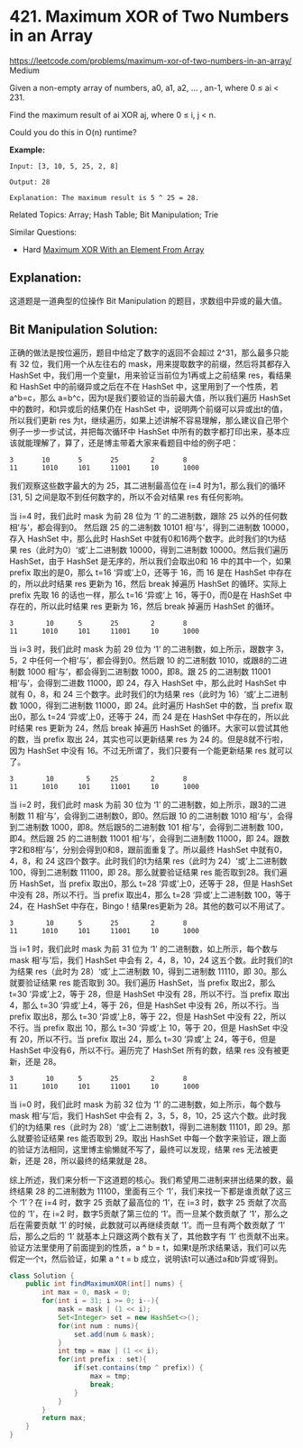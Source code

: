 # 421. Maximum XOR of Two Numbers in an Array
<https://leetcode.com/problems/maximum-xor-of-two-numbers-in-an-array/>
Medium

Given a non-empty array of numbers, a0, a1, a2, … , an-1, where 0 ≤ ai < 231.

Find the maximum result of ai XOR aj, where 0 ≤ i, j < n.

Could you do this in O(n) runtime?

**Example:**

    Input: [3, 10, 5, 25, 2, 8]

    Output: 28

    Explanation: The maximum result is 5 ^ 25 = 28.

Related Topics: Array; Hash Table; Bit Manipulation; Trie

Similar Questions: 
* Hard [Maximum XOR With an Element From Array](https://leetcode.com/problems/maximum-xor-with-an-element-from-array/)
## Explanation: 
这道题是一道典型的位操作 Bit Manipulation 的题目，求数组中异或的最大值。
## Bit Manipulation Solution: 
正确的做法是按位遍历，题目中给定了数字的返回不会超过 2^31，那么最多只能有 32 位，我们用一个从左往右的 mask，用来提取数字的前缀，然后将其都存入 HashSet 中，我们用一个变量t，用来验证当前位为1再或上之前结果 res，看结果和 HashSet 中的前缀异或之后在不在 HashSet 中，这里用到了一个性质，若 a^b=c，那么 a=b^c，因为t是我们要验证的当前最大值，所以我们遍历 HashSet 中的数时，和t异或后的结果仍在 HashSet 中，说明两个前缀可以异或出t的值，所以我们更新 res 为t，继续遍历，如果上述讲解不容易理解，那么建议自己带个例子一步一步试试，并把每次循环中 HashSet 中所有的数字都打印出来，基本应该就能理解了，算了，还是博主带着大家来看题目中给的例子吧：

    3       10       5       25        2       8
    11      1010     101     11001     10      1000

我们观察这些数字最大的为 25，其二进制最高位在 i=4 时为1，那么我们的循环 [31, 5] 之间是取不到任何数字的，所以不会对结果 res 有任何影响。

当 i=4 时，我们此时 mask 为前 28 位为 ‘1’ 的二进制数，跟除 25 以外的任何数相‘与’，都会得到0。 然后跟 25 的二进制数 10101 相‘与’，得到二进制数 10000，存入 HashSet 中，那么此时 HashSet 中就有0和16两个数字。此时我们的t为结果 res（此时为0）‘或’上二进制数 10000，得到二进制数 10000。然后我们遍历 HashSet，由于 HashSet 是无序的，所以我们会取出0和 16 中的其中一个，如果 prefix 取出的是0，那么 t=16 ‘异或’上0，还等于 16，而 16 是在 HashSet 中存在的，所以此时结果 res 更新为 16，然后 break 掉遍历 HashSet 的循环。实际上 prefix 先取 16 的话也一样，那么 t=16 ‘异或’上 16，等于0，而0是在 HashSet 中存在的，所以此时结果 res 更新为 16，然后 break 掉遍历 HashSet 的循环。

    3        10      5       25        2       8
    11      1010     101     11001     10      1000

当 i=3 时，我们此时 mask 为前 29 位为 ‘1’ 的二进制数，如上所示，跟数字 3，5，2 中任何一个相‘与’，都会得到0。然后跟 10 的二进制数 1010，或跟8的二进制数 1000 相‘与’，都会得到二进制数 1000，即8。跟 25 的二进制数 11001 相‘与’，会得到二进数 11000，即 24，存入 HashSet 中，那么此时 HashSet 中就有 0，8，和 24 三个数字。此时我们的t为结果 res（此时为 16）‘或’上二进制数 1000，得到二进制数 11000，即 24。此时遍历 HashSet 中的数，当 prefix 取出0，那么 t=24 ‘异或’上0，还等于 24，而 24 是在 HashSet 中存在的，所以此时结果 res 更新为 24，然后 break 掉遍历 HashSet 的循环。大家可以尝试其他的数，当 prefix 取出 24，其实也可以更新结果 res 为 24 的。但是8就不行啦，因为 HashSet 中没有 16。不过无所谓了，我们只要有一个能更新结果 res 就可以了。

    3        10        5     25        2       8
    11      1010     101     11001     10      1000

当 i=2 时，我们此时 mask 为前 30 位为 ‘1’ 的二进制数，如上所示，跟3的二进制数 11 相‘与’，会得到二进制数0，即0。然后跟 10 的二进制数 1010 相‘与’，会得到二进制数 1000，即8。然后跟5的二进制数 101 相‘与’，会得到二进制数 100，即4。然后跟 25 的二进制数 11001 相‘与’，会得到二进制数 11000，即 24。跟数字2和8相‘与’，分别会得到0和8，跟前面重复了。所以最终 HashSet 中就有0，4，8，和 24 这四个数字。此时我们的t为结果 res（此时为 24）‘或’上二进制数 100，得到二进制数 11100，即 28。那么就要验证结果 res 能否取到28。我们遍历 HashSet，当 prefix 取出0，那么 t=28 ‘异或’上0，还等于 28，但是 HashSet 中没有 28，所以不行。当 prefix 取出4，那么 t=28 ‘异或’上二进制数 100，等于 24，在 HashSet 中存在，Bingo！结果res更新为 28。其他的数可以不用试了。

    3        10      5       25        2       8
    11      1010     101     11001     10      1000

当 i=1 时，我们此时 mask 为前 31 位为 ‘1’ 的二进制数，如上所示，每个数与 mask 相‘与’后，我们 HashSet 中会有 2，4，8，10，24 这五个数。此时我们的t为结果 res（此时为 28）‘或’上二进制数 10，得到二进制数 11110，即 30。那么就要验证结果 res 能否取到 30。我们遍历 HashSet，当 prefix 取出2，那么 t=30 ‘异或’上2，等于 28，但是 HashSet 中没有 28，所以不行。当 prefix 取出4，那么 t=30 ‘异或’上4，等于 26，但是 HashSet 中没有 26，所以不行。当 prefix 取出8，那么 t=30 ‘异或’上8，等于 22，但是 HashSet 中没有 22，所以不行。当 prefix 取出 10，那么 t=30 ‘异或’上 10，等于 20，但是 HashSet 中没有 20，所以不行。当 prefix 取出 24，那么 t=30 ‘异或’上 24，等于6，但是 HashSet 中没有6，所以不行。遍历完了 HashSet 所有的数，结果 res 没有被更新，还是 28。

    3        10      5       25        2       8
    11      1010     101     11001     10      1000

当 i=0 时，我们此时 mask 为前 32 位为 ‘1’ 的二进制数，如上所示，每个数与 mask 相‘与’后，我们 HashSet 中会有 2，3，5，8，10，25 这六个数。此时我们的t为结果 res（此时为 28）‘或’上二进制数1，得到二进制数 11101，即 29。那么就要验证结果 res 能否取到 29。取出 HashSet 中每一个数字来验证，跟上面的验证方法相同，这里博主偷懒就不写了，最终可以发现，结果 res 无法被更新，还是 28，所以最终的结果就是 28。

综上所述，我们来分析一下这道题的核心。我们希望用二进制来拼出结果的数，最终结果 28 的二进制数为 11100，里面有三个 ‘1’，我们来找一下都是谁贡献了这三个 ‘1’？在 i=4 时，数字 25 贡献了最高位的 ‘1’，在 i=3 时，数字 25 贡献了次高位的 ‘1’，在 i=2 时，数字5贡献了第三位的 ‘1’。而一旦某个数贡献了 ‘1’，那么之后在需要贡献 ‘1’ 的时候，此数就可以再继续贡献 ‘1’。而一旦有两个数贡献了 ‘1’ 后，那么之后的 ‘1’ 就基本上只跟这两个数有关了，其他数字有 ‘1’ 也贡献不出来。验证方法里使用了前面提到的性质，a ^ b = t，如果t是所求结果话，我们可以先假定一个t，然后验证，如果 a ^ t = b 成立，说明该t可以通过a和b‘异或’得到。

```java
class Solution {
    public int findMaximumXOR(int[] nums) {
        int max = 0, mask = 0;
        for(int i = 31; i >= 0; i--){
            mask = mask | (1 << i);
            Set<Integer> set = new HashSet<>();
            for(int num : nums){
                set.add(num & mask);
            }
            int tmp = max | (1 << i);
            for(int prefix : set){
                if(set.contains(tmp ^ prefix)) {
                    max = tmp;
                    break;
                }
            }
        }
        return max;
    }
}
```
